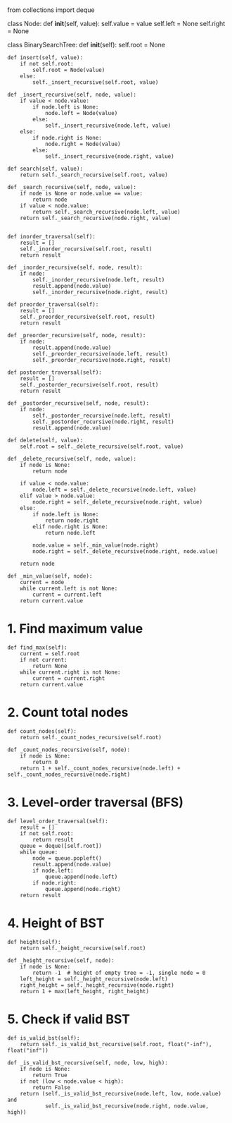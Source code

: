 # 
from collections import deque

class Node:
    def __init__(self, value):
        self.value = value
        self.left = None
        self.right = None


class BinarySearchTree:
    def __init__(self):
        self.root = None

    def insert(self, value):
        if not self.root:
            self.root = Node(value)
        else:
            self._insert_recursive(self.root, value)

    def _insert_recursive(self, node, value):
        if value < node.value:
            if node.left is None:
                node.left = Node(value)
            else:
                self._insert_recursive(node.left, value)
        else:
            if node.right is None:
                node.right = Node(value)
            else:
                self._insert_recursive(node.right, value)

    def search(self, value):
        return self._search_recursive(self.root, value)

    def _search_recursive(self, node, value):
        if node is None or node.value == value:
            return node
        if value < node.value:
            return self._search_recursive(node.left, value)
        return self._search_recursive(node.right, value)

    
    def inorder_traversal(self):
        result = []
        self._inorder_recursive(self.root, result)
        return result

    def _inorder_recursive(self, node, result):
        if node:
            self._inorder_recursive(node.left, result)
            result.append(node.value)
            self._inorder_recursive(node.right, result)

    def preorder_traversal(self):
        result = []
        self._preorder_recursive(self.root, result)
        return result

    def _preorder_recursive(self, node, result):
        if node:
            result.append(node.value)
            self._preorder_recursive(node.left, result)
            self._preorder_recursive(node.right, result)

    def postorder_traversal(self):
        result = []
        self._postorder_recursive(self.root, result)
        return result

    def _postorder_recursive(self, node, result):
        if node:
            self._postorder_recursive(node.left, result)
            self._postorder_recursive(node.right, result)
            result.append(node.value)

    def delete(self, value):
        self.root = self._delete_recursive(self.root, value)

    def _delete_recursive(self, node, value):
        if node is None:
            return node

        if value < node.value:
            node.left = self._delete_recursive(node.left, value)
        elif value > node.value:
            node.right = self._delete_recursive(node.right, value)
        else:
            if node.left is None:
                return node.right
            elif node.right is None:
                return node.left

            node.value = self._min_value(node.right)
            node.right = self._delete_recursive(node.right, node.value)

        return node

    def _min_value(self, node):
        current = node
        while current.left is not None:
            current = current.left
        return current.value


# 1. Find maximum value
    def find_max(self):
        current = self.root
        if not current:
            return None
        while current.right is not None:
            current = current.right
        return current.value

# 2. Count total nodes
    def count_nodes(self):
        return self._count_nodes_recursive(self.root)

    def _count_nodes_recursive(self, node):
        if node is None:
            return 0
        return 1 + self._count_nodes_recursive(node.left) + self._count_nodes_recursive(node.right)

# 3. Level-order traversal (BFS)
    def level_order_traversal(self):
        result = []
        if not self.root:
            return result
        queue = deque([self.root])
        while queue:
            node = queue.popleft()
            result.append(node.value)
            if node.left:
                queue.append(node.left)
            if node.right:
                queue.append(node.right)
        return result

# 4. Height of BST
    def height(self):
        return self._height_recursive(self.root)

    def _height_recursive(self, node):
        if node is None:
            return -1  # height of empty tree = -1, single node = 0
        left_height = self._height_recursive(node.left)
        right_height = self._height_recursive(node.right)
        return 1 + max(left_height, right_height)

# 5. Check if valid BST
    def is_valid_bst(self):
        return self._is_valid_bst_recursive(self.root, float("-inf"), float("inf"))

    def _is_valid_bst_recursive(self, node, low, high):
        if node is None:
            return True
        if not (low < node.value < high):
            return False
        return (self._is_valid_bst_recursive(node.left, low, node.value) and
                self._is_valid_bst_recursive(node.right, node.value, high))
